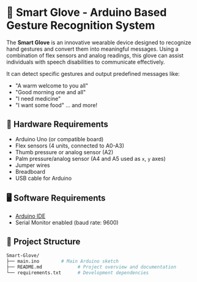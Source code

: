 # 🧤 Smart Glove - Arduino Based Gesture Recognition System

The **Smart Glove** is an innovative wearable device designed to recognize hand gestures and convert them into meaningful messages. Using a combination of flex sensors and analog readings, this glove can assist individuals with speech disabilities to communicate effectively. 

It can detect specific gestures and output predefined messages like:
- "A warm welcome to you all"
- "Good morning one and all"
- "I need medicine"
- "I want some food"
... and more!

## 🔧 Hardware Requirements

- Arduino Uno (or compatible board)
- Flex sensors (4 units, connected to A0-A3)
- Thumb pressure or analog sensor (A2)
- Palm pressure/analog sensor (A4 and A5 used as `x`, `y` axes)
- Jumper wires
- Breadboard
- USB cable for Arduino

## 🖥️ Software Requirements

- [Arduino IDE](https://www.arduino.cc/en/software)
- Serial Monitor enabled (baud rate: 9600)

## 📁 Project Structure

```bash
Smart-Glove/
├── main.ino        # Main Arduino sketch
├── README.md             # Project overview and documentation
└── requirements.txt      # Development dependencies



